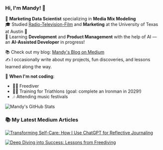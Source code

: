 ### Hi, I'm Mandy! 👋

🎯 **Marketing Data Scientist** specializing in **Media Mix Modeling**  
🎓 Studied [Radio-Television-Film](https://rtf.utexas.edu/) and **Marketing** at the University of Texas at Austin 🤘  
🚀 Learning **Development** and **Product Management** with the help of AI — an **AI-Assisted Developer** in progress!

📚 Check out my blog: [Mandy's Blog on Medium](https://mandynicolehong.medium.com/)  
✍️ I occasionally write about my projects, fun discoveries, and lessons learned along the way.

🎵 **When I'm not coding**:  
- 🏊‍♀️ Freediver  
- 🏃‍♀️ Training for Triathlons (goal: complete an Ironman in 2029!)  
- 🎶 Attending music festivals  

<!-- GitHub stats -->
![Mandy's GitHub Stats](https://github-readme-stats.vercel.app/api?username=supermandee&count_private=true&show_icons=true&theme=radical&hide_rank=false)

### 📚 My Latest Medium Articles

[![Transforming Self-Care: How I Use ChatGPT for Reflective Journaling](images/reflective-journaling-thumbnail.png)](https://mandynicolehong.medium.com/transforming-self-care-how-i-use-chatgpt-for-reflective-journaling-bce5cdaf8c2a)

[![Deep Diving into Success: Lessons from Freediving](images/freediving-lessons-thumbnail.png)](https://mandynicolehong.medium.com/deep-diving-into-success-lessons-from-freediving-b161af6c62e3)


